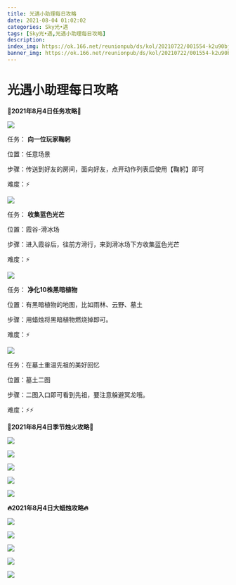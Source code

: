 ```yaml
---
title: 光遇小助理每日攻略
date: 2021-08-04 01:02:02
categories: Sky光•遇
tags: [Sky光•遇,光遇小助理每日攻略]
description: 
index_img: https://ok.166.net/reunionpub/ds/kol/20210722/001554-k2u90bj7ay.png?imageView&thumbnail=600x0&type=jpg
banner_img: https://ok.166.net/reunionpub/ds/kol/20210722/001554-k2u90bj7ay.png?imageView&thumbnail=600x0&type=jpg
---
```

# 光遇小助理每日攻略
**👑2021年8月4日任务攻略👑**

![](https://ok.166.net/reunionpub/ds/kol/20210804/002843-in83etl6wz.png)

任务： **向一位玩家鞠躬**

位置：任意场景

步骤：传送到好友的房间，面向好友，点开动作列表后使用【鞠躬】即可

难度：⚡

![](https://ok.166.net/reunionpub/ds/kol/20210804/002943-h12j4c65d7.png)

任务： **收集蓝色光芒**

位置：霞谷-滑冰场

步骤：进入霞谷后，往前方滑行，来到滑冰场下方收集蓝色光芒

难度：⚡

![](https://ok.166.net/reunionpub/ds/kol/20210804/003050-yksh9c4tru.png)

任务： **净化10株黑暗植物**

位置：有黑暗植物的地图，比如雨林、云野、墓土

步骤：用蜡烛将黑暗植物燃烧掉即可。

难度：⚡

  

![](https://ok.166.net/reunionpub/ds/kol/20210804/003708-pi14woz65h.png)

任务：在墓土重温先祖的美好回忆

位置：墓土二图

步骤：二图入口即可看到先祖，要注意躲避冥龙哦。

难度：⚡⚡

 **🌹2021年8月4日季节烛火攻略🌹**

  

![](https://ok.166.net/reunionpub/ds/kol/20210804/003517-nymp36kr4z.png)

  

![](https://ok.166.net/reunionpub/ds/kol/20210804/003511-g54a0dlwtv.png)

  

![](https://ok.166.net/reunionpub/ds/kol/20210804/003505-stckr5j7d8.png)

  

![](https://ok.166.net/reunionpub/ds/kol/20210804/003504-se34k92wcu.png)

  

![](https://ok.166.net/reunionpub/ds/kol/20210804/002649-skyvgw3cid.png)

  

 **🔥2021年8月4日大蜡烛攻略🔥**

  

![](https://ok.166.net/reunionpub/ds/kol/20210804/002745-n35lyfw7av.png)

  

![](https://ok.166.net/reunionpub/ds/kol/20210804/002736-buistschlp.png)

  

![](https://ok.166.net/reunionpub/ds/kol/20210804/002732-gpzmbr7snq.png)

  

![](https://ok.166.net/reunionpub/ds/kol/20210804/003342-uhygter9cs.png)

  

![](https://ok.166.net/reunionpub/ds/kol/20210804/003335-0dn5k7twef.png)

  

